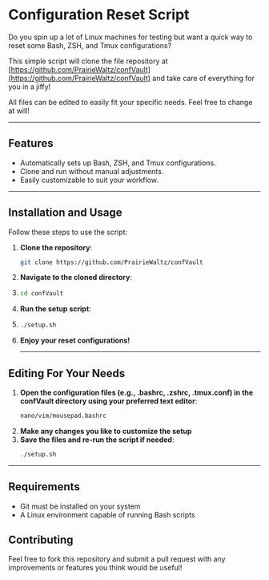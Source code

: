 # Configuration Reset Script

Do you spin up a lot of Linux machines for testing but want a quick way to reset some Bash, ZSH, and Tmux configurations?

This simple script will clone the file repository at [https://github.com/PrairieWaltz/confVault](https://github.com/PrairieWaltz/confVault) and take care of everything for you in a jiffy!

All files can be edited to easily fit your specific needs. Feel free to change at will!

---

## Features

- Automatically sets up Bash, ZSH, and Tmux configurations.
- Clone and run without manual adjustments.
- Easily customizable to suit your workflow.

---

## Installation and Usage

Follow these steps to use the script:

1. **Clone the repository**:
   ```bash
   git clone https://github.com/PrairieWaltz/confVault
2. **Navigate to the cloned directory**:
3. ```bash
   cd confVault
4. **Run the setup script**:
5. ```bash
   ./setup.sh
6. **Enjoy your reset configurations!**

   ---

## Editing For Your Needs

1. **Open the configuration files (e.g., .bashrc, .zshrc, .tmux.conf) in the confVault directory using your preferred text editor**:
   ```bash
   nano/vim/mousepad.bashrc
2. **Make any changes you like to customize the setup**
3. **Save the files and re-run the script if needed**:
   ```bash
   ./setup.sh

  ---

## Requirements

- Git must be installed on your system
- A Linux environment capable of running Bash scripts

## Contributing

  Feel free to fork this repository and submit a pull request with any improvements or features you think would be useful!
